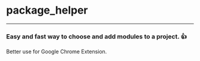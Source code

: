 # package_helper
***
### Easy and fast way to choose and add modules to a project. :+1:
Better use for Google Chrome Extension.